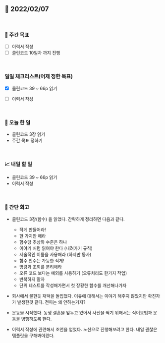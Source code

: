 ## 📅 2022/02/07

<br/>

### 🏹 주간 목표

- [ ] 이력서 작성
- [ ] 클린코드 10일차 까지 진행

<br/>

### 일일 체크리스트(어제 정한 목표)

- [x] 클린코드 39 ~ 66p 읽기
- [ ] 이력서 작성


<br/>

### 💯 오늘 한 일

- 클린코드 3장 읽기
- 주간 목표 정하기

<br/>

### 📈 내일 할 일

- 클린코드 39 ~ 66p 읽기
- 이력서 작성

<br/>

### 🧐 간단 회고

- 클린코드 3장(함수) 을 읽었다. 간략하게 정리하면 다음과 같다.
    - 작게 만들어라!
    - 한 가지만 해라
    - 함수당 추상화 수준은 하나
    - 이야기 처럼 읽여야 한다 (내려가기 규칙)
    - 서술적인 이름을 사용해라 (하지만 동사)
    - 함수 인수는 가능한 적게!
    - 명령과 조회를 분리해라
    - 오류 코드 보다는 예외를 사용하기 (오류처리도 한가지 작업)
    - 반복하지 말자
    - 단위 테스트를 작성해가면서 첫 장황한 함수를 개선해나가자
    

- 회사에서 불현듯 재택을 돌입했다. 이유에 대해서는 이야기 해주지 않았지만 확진자가 발생한것 같다. 전파는 왜 안하는거지?

- 운동을 시작했다. 동생 결혼을 앞두고 있어서 사진을 찍기 위해서는 식이요법과 운동을 병행하도록 한다.

- 이력서 작성에 관련해서 조언을 얻었다. 노션으로 진행해보려고 한다. 내일 괜찮은 템플릿을 구해봐야겠다.